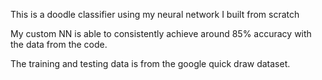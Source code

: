 This is a doodle classifier using my neural network I built from scratch

My custom NN is able to consistently achieve around 85% accuracy with the data from the code.

The training and testing data is from the google quick draw dataset.
